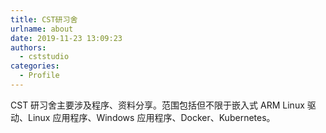 ```yaml
---
title: CST研习舍
urlname: about
date: 2019-11-23 13:09:23
authors:
  - cststudio
categories:
  - Profile
---
```


CST 研习舍主要涉及程序、资料分享。范围包括但不限于嵌入式 ARM Linux 驱动、Linux 应用程序、Windows 应用程序、Docker、Kubernetes。
